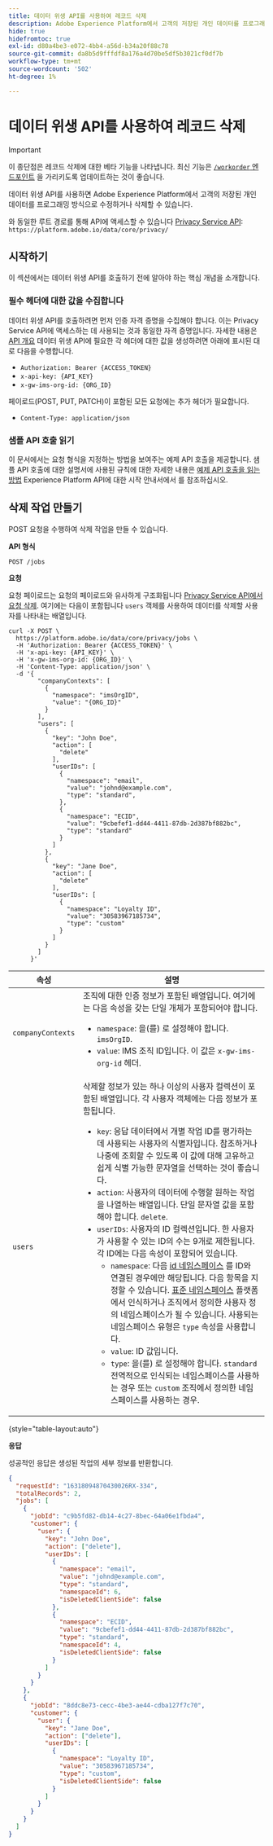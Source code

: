 ```yaml
---
title: 데이터 위생 API를 사용하여 레코드 삭제
description: Adobe Experience Platform에서 고객의 저장된 개인 데이터를 프로그래밍 방식으로 수정하거나 삭제하는 방법을 알아봅니다.
hide: true
hidefromtoc: true
exl-id: d80a4be3-e072-4bb4-a56d-b34a20f88c78
source-git-commit: da8b5d9fffdf8a176a4d70be5df5b3021cf0df7b
workflow-type: tm+mt
source-wordcount: '502'
ht-degree: 1%

---
```


# 데이터 위생 API를 사용하여 레코드 삭제

>[!IMPORTANT]
>
>이 종단점은 레코드 삭제에 대한 베타 기능을 나타냅니다. 최신 기능은 [`/workorder` 엔드포인트](./workorder.md) 을 가리키도록 업데이트하는 것이 좋습니다.

데이터 위생 API를 사용하면 Adobe Experience Platform에서 고객의 저장된 개인 데이터를 프로그래밍 방식으로 수정하거나 삭제할 수 있습니다.

와 동일한 루트 경로를 통해 API에 액세스할 수 있습니다 [Privacy Service API](../../privacy-service/api/overview.md): `https://platform.adobe.io/data/core/privacy/`

## 시작하기

이 섹션에서는 데이터 위생 API를 호출하기 전에 알아야 하는 핵심 개념을 소개합니다.

### 필수 헤더에 대한 값을 수집합니다

데이터 위생 API를 호출하려면 먼저 인증 자격 증명을 수집해야 합니다. 이는 Privacy Service API에 액세스하는 데 사용되는 것과 동일한 자격 증명입니다. 자세한 내용은 [API 개요](./overview.md#getting-started) 데이터 위생 API에 필요한 각 헤더에 대한 값을 생성하려면 아래에 표시된 대로 다음을 수행합니다.

* `Authorization: Bearer {ACCESS_TOKEN}`
* `x-api-key: {API_KEY}`
* `x-gw-ims-org-id: {ORG_ID}`

페이로드(POST, PUT, PATCH)이 포함된 모든 요청에는 추가 헤더가 필요합니다.

* `Content-Type: application/json`

### 샘플 API 호출 읽기

이 문서에서는 요청 형식을 지정하는 방법을 보여주는 예제 API 호출을 제공합니다. 샘플 API 호출에 대한 설명서에 사용된 규칙에 대한 자세한 내용은 [예제 API 호출을 읽는 방법](../../landing/api-guide.md#sample-api) Experience Platform API에 대한 시작 안내서에서 를 참조하십시오.

## 삭제 작업 만들기

POST 요청을 수행하여 삭제 작업을 만들 수 있습니다.

**API 형식**

```http
POST /jobs
```

**요청**

요청 페이로드는 요청의 페이로드와 유사하게 구조화됩니다 [Privacy Service API에서 요청 삭제](../../privacy-service/api/privacy-jobs.md#access-delete). 여기에는 다음이 포함됩니다 `users` 객체를 사용하여 데이터를 삭제할 사용자를 나타내는 배열입니다.

```shell
curl -X POST \
  https://platform.adobe.io/data/core/privacy/jobs \
  -H 'Authorization: Bearer {ACCESS_TOKEN}' \
  -H 'x-api-key: {API_KEY}' \
  -H 'x-gw-ims-org-id: {ORG_ID}' \
  -H 'Content-Type: application/json' \
  -d '{
        "companyContexts": [
          {
            "namespace": "imsOrgID",
            "value": "{ORG_ID}"
          }
        ],
        "users": [
          {
            "key": "John Doe",
            "action": [
              "delete"
            ],
            "userIDs": [
              {
                "namespace": "email",
                "value": "johnd@example.com",
                "type": "standard",
              },
              {
                "namespace": "ECID",
                "value": "9cbefef1-dd44-4411-87db-2d387bf882bc",
                "type": "standard"
              }
            ]
          },
          {
            "key": "Jane Doe",
            "action": [
              "delete"
            ],
            "userIDs": [
              {
                "namespace": "Loyalty ID",
                "value": "30583967185734",
                "type": "custom"
              }
            ]
          }
        ]
      }'
```

| 속성 | 설명 |
| --- | --- |
| `companyContexts` | 조직에 대한 인증 정보가 포함된 배열입니다. 여기에는 다음 속성을 갖는 단일 개체가 포함되어야 합니다. <ul><li>`namespace`: 을(를) 로 설정해야 합니다. `imsOrgID`.</li><li>`value`: IMS 조직 ID입니다. 이 값은 `x-gw-ims-org-id` 헤더.</li></ul> |
| `users` | 삭제할 정보가 있는 하나 이상의 사용자 컬렉션이 포함된 배열입니다. 각 사용자 객체에는 다음 정보가 포함됩니다. <ul><li>`key`: 응답 데이터에서 개별 작업 ID를 평가하는 데 사용되는 사용자의 식별자입니다. 참조하거나 나중에 조회할 수 있도록 이 값에 대해 고유하고 쉽게 식별 가능한 문자열을 선택하는 것이 좋습니다.</li><li>`action`: 사용자의 데이터에 수행할 원하는 작업을 나열하는 배열입니다. 단일 문자열 값을 포함해야 합니다. `delete`.</li><li>`userIDs`: 사용자의 ID 컬렉션입니다. 한 사용자가 사용할 수 있는 ID의 수는 9개로 제한됩니다. 각 ID에는 다음 속성이 포함되어 있습니다. <ul><li>`namespace`: 다음 [id 네임스페이스](../../identity-service/namespaces.md) 를 ID와 연결된 경우에만 해당됩니다. 다음 항목을 지정할 수 있습니다. [표준 네임스페이스](../../privacy-service/api/appendix.md#standard-namespaces) 플랫폼에서 인식하거나 조직에서 정의한 사용자 정의 네임스페이스가 될 수 있습니다. 사용되는 네임스페이스 유형은 `type` 속성을 사용합니다.</li><li>`value`: ID 값입니다.</li><li>`type`: 을(를) 로 설정해야 합니다. `standard` 전역적으로 인식되는 네임스페이스를 사용하는 경우 또는 `custom` 조직에서 정의한 네임스페이스를 사용하는 경우.</li></ul></li></ul> |

{style=&quot;table-layout:auto&quot;}

**응답**

성공적인 응답은 생성된 작업의 세부 정보를 반환합니다.

```json
{
  "requestId": "16318094870430026RX-334",
  "totalRecords": 2,
  "jobs": [
    {
      "jobId": "c9b5fd82-db14-4c27-8bec-64a06e1fbda4",
      "customer": {
        "user": {
          "key": "John Doe",
          "action": ["delete"],
          "userIDs": [
            {
              "namespace": "email",
              "value": "johnd@example.com",
              "type": "standard",
              "namespaceId": 6,
              "isDeletedClientSide": false
            },
            {
              "namespace": "ECID",
              "value": "9cbefef1-dd44-4411-87db-2d387bf882bc",
              "type": "standard",
              "namespaceId": 4,
              "isDeletedClientSide": false
            }
          ]
        }
      }
    },
    {
      "jobId": "8ddc8e73-cecc-4be3-ae44-cdba127f7c70",
      "customer": {
        "user": {
          "key": "Jane Doe",
          "action": ["delete"],
          "userIDs": [
            {
              "namespace": "Loyalty ID",
              "value": "30583967185734",
              "type": "custom",
              "isDeletedClientSide": false
            }
          ]
        }
      }
    }
  ]
}
```
